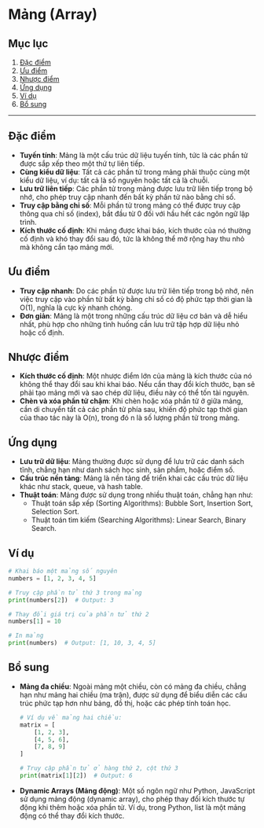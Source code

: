 # Mảng (Array)

## Mục lục

1. [Đặc điểm](#Đặc-điểm)
2. [Ưu điểm](#Ưu-điểm)
3. [Nhược điểm](#Nhược-điểm)
4. [Ứng dụng](#Ứng-dụng)
5. [Ví dụ](#Ví-dụ)
6. [Bổ sung](#Bổ-sung)

---

## Đặc điểm

- **Tuyến tính**: Mảng là một cấu trúc dữ liệu tuyến tính, tức là các phần tử được sắp xếp theo một thứ tự liên tiếp.
- **Cùng kiểu dữ liệu**: Tất cả các phần tử trong mảng phải thuộc cùng một kiểu dữ liệu, ví dụ: tất cả là số nguyên hoặc tất cả là chuỗi.
- **Lưu trữ liên tiếp**: Các phần tử trong mảng được lưu trữ liên tiếp trong bộ nhớ, cho phép truy cập nhanh đến bất kỳ phần tử nào bằng chỉ số.
- **Truy cập bằng chỉ số**: Mỗi phần tử trong mảng có thể được truy cập thông qua chỉ số (index), bắt đầu từ 0 đối với hầu hết các ngôn ngữ lập trình.
- **Kích thước cố định**: Khi mảng được khai báo, kích thước của nó thường cố định và khó thay đổi sau đó, tức là không thể mở rộng hay thu nhỏ mà không cần tạo mảng mới.

## Ưu điểm

- **Truy cập nhanh**: Do các phần tử được lưu trữ liên tiếp trong bộ nhớ, nên việc truy cập vào phần tử bất kỳ bằng chỉ số có độ phức tạp thời gian là O(1), nghĩa là cực kỳ nhanh chóng.
- **Đơn giản**: Mảng là một trong những cấu trúc dữ liệu cơ bản và dễ hiểu nhất, phù hợp cho những tình huống cần lưu trữ tập hợp dữ liệu nhỏ hoặc cố định.

## Nhược điểm

- **Kích thước cố định**: Một nhược điểm lớn của mảng là kích thước của nó không thể thay đổi sau khi khai báo. Nếu cần thay đổi kích thước, bạn sẽ phải tạo mảng mới và sao chép dữ liệu, điều này có thể tốn tài nguyên.
- **Chèn và xóa phần tử chậm**: Khi chèn hoặc xóa phần tử ở giữa mảng, cần di chuyển tất cả các phần tử phía sau, khiến độ phức tạp thời gian của thao tác này là O(n), trong đó n là số lượng phần tử trong mảng.

## Ứng dụng

- **Lưu trữ dữ liệu**: Mảng thường được sử dụng để lưu trữ các danh sách tĩnh, chẳng hạn như danh sách học sinh, sản phẩm, hoặc điểm số.
- **Cấu trúc nền tảng**: Mảng là nền tảng để triển khai các cấu trúc dữ liệu khác như stack, queue, và hash table.
- **Thuật toán**: Mảng được sử dụng trong nhiều thuật toán, chẳng hạn như:
  - Thuật toán sắp xếp (Sorting Algorithms): Bubble Sort, Insertion Sort, Selection Sort.
  - Thuật toán tìm kiếm (Searching Algorithms): Linear Search, Binary Search.

## Ví dụ

```python
# Khai báo một mảng số nguyên
numbers = [1, 2, 3, 4, 5]

# Truy cập phần tử thứ 3 trong mảng
print(numbers[2])  # Output: 3

# Thay đổi giá trị của phần tử thứ 2
numbers[1] = 10

# In mảng
print(numbers)  # Output: [1, 10, 3, 4, 5]
```

## Bổ sung

- **Mảng đa chiều**: Ngoài mảng một chiều, còn có mảng đa chiều, chẳng hạn như mảng hai chiều (ma trận), được sử dụng để biểu diễn các cấu trúc phức tạp hơn như bảng, đồ thị, hoặc các phép tính toán học.

  ```python
  # Ví dụ về mảng hai chiều:
  matrix = [
      [1, 2, 3],
      [4, 5, 6],
      [7, 8, 9]
  ]

  # Truy cập phần tử ở hàng thứ 2, cột thứ 3
  print(matrix[1][2])  # Output: 6
  ```

- **Dynamic Arrays (Mảng động)**: Một số ngôn ngữ như Python, JavaScript sử dụng mảng động (dynamic array), cho phép thay đổi kích thước tự động khi thêm hoặc xóa phần tử. Ví dụ, trong Python, list là một mảng động có thể thay đổi kích thước.
